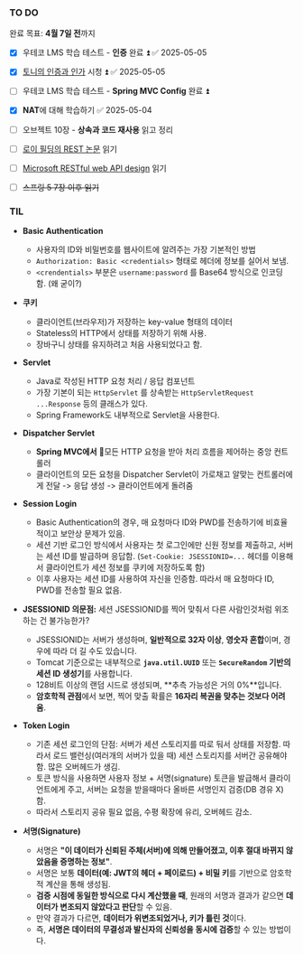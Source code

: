 ### TO DO
완료 목표: **4월 7일 전**까지
- [x] 우테코 LMS 학습 테스트 - **인증** 완료 ⏫ ✅ 2025-05-05
- [x] [토니의 인증과 인가](https://www.youtube.com/watch?v=y0xMXlOAfss&embeds_referring_euri=https%3A%2F%2Ftechcourse.woowahan.com%2F&source_ve_path=MjM4NTE) 시청 ⏫ ✅ 2025-05-05
- [ ] 우테코 LMS 학습 테스트 - **Spring MVC Config** 완료 ⏫ 
- [x] **NAT**에 대해 학습하기 ✅ 2025-05-04
- [ ] 오브젝트 10장 - **상속과 코드 재사용** 읽고 정리
- [ ] [로이 필딩의 REST 논문](https://ics.uci.edu/~fielding/pubs/dissertation/fielding_dissertation.pdf) 읽기
- [ ] [Microsoft RESTful web API design](https://learn.microsoft.com/en-us/azure/architecture/best-practices/api-design) 읽기
- [ ] ~~스프링 5 7장 이후 읽기~~



### TIL
- **Basic Authentication**
	- 사용자의 ID와 비밀번호를 웹사이트에 알려주는 가장 기본적인 방법
	- `Authorization: Basic <credentials>` 형태로 헤더에 정보를 실어서 보냄.
	- `<crendentials>` 부분은 `username:password` 를 Base64 방식으로 인코딩 함. (왜 굳이?)

- **쿠키**
	- 클라이언트(브라우저)가 저장하는 key-value 형태의 데이터
	- Stateless의 HTTP에서 상태를 저장하기 위해 사용.
	- 장바구니 상태를 유지하려고 처음 사용되었다고 함. 

- **Servlet**
	- Java로 작성된 HTTP 요청 처리 / 응답 컴포넌트
	- 가장 기본이 되는 `HttpServlet` 를 상속받는 `HttpServletRequest ...Response` 등의 클래스가 있다.
	- Spring Framework도 내부적으로 Servlet을 사용한다.

- **Dispatcher Servlet**
	- **Spring MVC에서** 모든 HTTP 요청을 받아 처리 흐름을 제어하는 중앙 컨트롤러
	- 클라이언트의 모든 요청을 Dispatcher Servlet이 가로채고 알맞는 컨트롤러에게 전달 -> 응답 생성
	 -> 클라이언트에게 돌려줌

- **Session Login**
	- Basic Authentication의 경우, 매 요청마다 ID와 PWD를 전송하기에 비효율적이고 보안상 문제가 있음.
	- 세션 기반 로그인 방식에서 사용자는 첫 로그인에만 신원 정보를 제출하고, 서버는 세션 ID를 발급하며 응답함. (`Set-Cookie: JSESSIONID=...` 헤더를 이용해서 클라이언트가 세션 정보를 쿠키에 저장하도록 함)
	- 이후 사용자는 세션 ID를 사용하여 자신을 인증함. 따라서 매 요청마다 ID, PWD를 전송할 필요 없음.

- **JSESSIONID 의문점:** 세션 JSESSIONID를 찍어 맞춰서 다른 사람인것처럼 위조하는 건 불가능한가?
	- JSESSIONID는 서버가 생성하며, **일반적으로 32자 이상**, **영숫자 혼합**이며, 경우에 따라 더 길 수도 있습니다.
	- Tomcat 기준으로는 내부적으로 **`java.util.UUID`** 또는 **`SecureRandom` 기반의 세션 ID 생성기**를 사용합니다.
	- 128비트 이상의 랜덤 시드로 생성되며, **추측 가능성은 거의 0%**입니다.
	- **암호학적 관점**에서 보면, 찍어 맞출 확률은 **16자리 복권을 맞추는 것보다 어려움**.


- **Token Login**
	- 기존 세션 로그인의 단점: 서버가 세션 스토리지를 따로 둬서 상태를 저장함. 따라서 로드 밸런싱(여러개의 서버가 있을 때) 세션 스토리지를 서버간 공유해야 함. 많은 오버헤드가 생김.
	- 토큰 방식을 사용하면 사용자 정보 + 서명(signature) 토큰을 발급해서 클라이언트에게 주고, 서버는 요청을 받을때마다 올바른 서명인지 검증(DB 경유 X) 함.
	- 따라서 스토리지 공유 필요 없음, 수평 확장에 유리, 오버헤드 감소.


-  **서명(Signature)**
	- 서명은 **"이 데이터가 신뢰된 주체(서버)에 의해 만들어졌고, 이후 절대 바뀌지 않았음을 증명하는 정보"**.
	- 서명은 보통 **데이터(예: JWT의 헤더 + 페이로드) + 비밀 키**를 기반으로 암호학적 계산을 통해 생성됨.
	- **검증 시점에 동일한 방식으로 다시 계산했을 때**, 원래의 서명과 결과가 같으면 **데이터가 변조되지 않았다고 판단**할 수 있음.
	- 만약 결과가 다르면, **데이터가 위변조되었거나, 키가 틀린 것**이다.
	- 즉, **서명은 데이터의 무결성과 발신자의 신뢰성을 동시에 검증**할 수 있는 방법이다.



